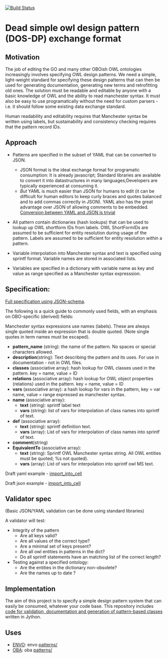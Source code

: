 [![Build Status](https://travis-ci.org/dosumis/dead_simple_owl_design_patterns.svg?branch=master)](https://travis-ci.org/dosumis/dead_simple_owl_design_patterns)

# Dead simple owl design pattern (DOS-DP) exchange format

## Motivation

The job of editing the GO and many other OBOish OWL ontologies increasingly involves specifying OWL design patterns.  We need a simple, light-weight standard for specifying these design patterns that can then be used for generating documentation, generating new terms and retrofitting old ones. The solution must be readable and editable by anyone with a basic knowledge of OWL and the ability to read manchester syntax.  It must also be easy to use programatically without the need for custom parsers - i.e. it should follow some existing data exchange standard.

Human readability and editability requires that Manchester syntax be written using labels, but sustainability and consistency checking requires that the pattern record IDs. 

## Approach

* Patterns are specified in the subset of YAML that can be converted to JSON.
  * JSON format is the ideal exchange format for programatic consumption: It is already javascript; Standard libraries are available to convert it into datastructures in many languages;Developers are typically experienced at consuming it. 
  * *But* YAML is much easier than JSON for humans to edit (it can be difficult for human editors to keep curly braces and quotes balanced and to add commas correctly in JSON). YAML also has the great advantage over JSON of allowing comments to be embedded. [Conversion between YAML and JSON is trivial](http://yamltojson.com/)

* All pattern contain dictionaries (hash lookups) that can be used to lookup up OWL shortform IDs from labels.  OWL ShortFormIDs are assumed to be sufficient for entity resolution during usage of the pattern.  Labels are assumed to be sufficient for entity resolution _within_ a pattern.

* Variable interpolation into Manchester syntax and text is specified using sprintf format.  Variable names are stored in associated lists.

* Variables are specified in a dictionary with variable name as key and value as range specified as a Manchester syntax expresssion.

## Specification:

[Full specification using JSON-schema](https://github.com/dosumis/dead_simple_owl_design_patterns/tree/master/spec/README.md).

The following is a quick guide to commonly used fields, with an emphasis on OBO-specific (derived) fields:

Manchester syntax expressions use names (labels).  These are always single quoted inside an expression that is double quoted. (Note single quotes in term names must be escaped).

* __pattern\_name__ (string): the name of the pattern. No spaces or special characters allowed.
* __description__(string): Text describing the pattern and its uses.  For use in documentation - not in OWL files.
* __classes__ (associative array): hash lookup for OWL classes used in the pattern. key = name, value = ID
* __relations__ (associative array): hash lookup for OWL object properties (relations) used in the pattern. key = name, value = ID
* __vars__ (associative array): a hash lookup for vars in the pattern, key = var name, value = range expressed as manchester syntax.
* __name__  (associative array): 
  * __text__ (string): sprintf label text
  * __vars__ (string): list of vars for interpolation of class names into sprintf of text.
* __def__ (associative array): 
  * __text__ (string): sprintf definition text.  
  * __vars__ (array): List of vars for interpolation of class names into sprintf of text. 
* __comment__(string)
* __EquivalentTo__ (associative array): 
  * __text__ (string): Sprintf OWL Manchester syntax string.  All OWL entities must be quoted; %s not quoted).
  * __vars__ (array): List of vars for interpolation into sprintf owl MS text.


Draft yaml example - [import_into_cell](patterns/import_into_cell.yaml)

Draft json example - [import_into_cell](patterns/import_into_cell.json)


## Validator spec

(Basic JSON/YAML validation can be done using standard libraries)

A validator will test:
* Integrity of the pattern
  * Are all keys valid?
  * Are all values of the correct type?
  * Are a minimal set of keys present?
  * Are all owl entities in patterns in the dict?
  * Do all sprintf statements have an matching list of the correct length?
* Testing against a specified ontology:
  * Are the entities in the dictionary non-obsolete?
  * Are the names up to date ?

## Implementation

The aim of this project is to specify a simple design pattern system that can easily be consumed, whatever your code base.  This repository includes [code for validation, documentation and generation of pattern-based classes](https://github.com/dosumis/dead_simple_owl_design_patterns/tree/master/src) written in Jython.


## Uses

 * [ENVO](http://obofoundry.org/ontology/envo.html): envo [patterns/](https://github.com/EnvironmentOntology/envo/tree/master/src/envo/patterns)
 * [OBA](http://obofoundry.org/ontology/oba.html): oba [patterns/](https://github.com/obophenotype/bio-attribute-ontology/tree/master/src/ontology/patterns)
